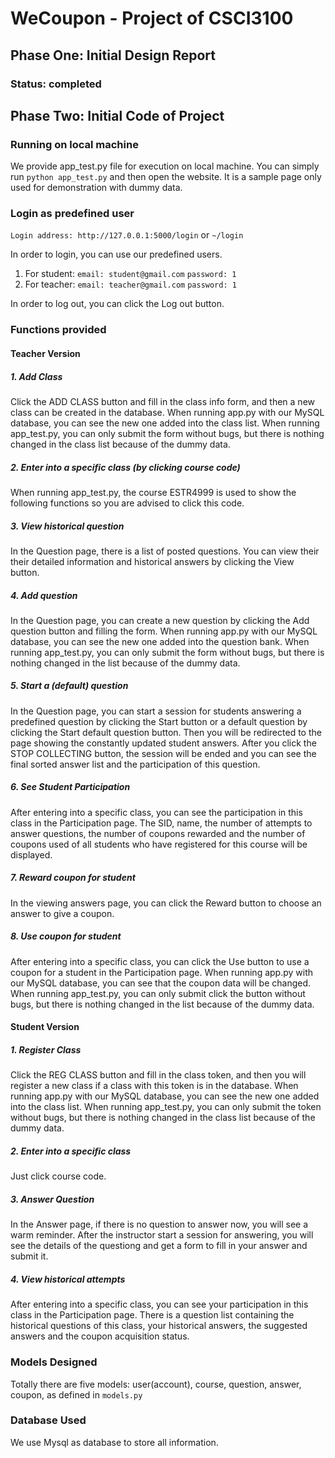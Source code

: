 # WeCoupon - Project of CSCI3100

## Phase One: Initial Design Report
### Status: completed

## Phase Two: Initial Code of Project
### Running on local machine
We provide app_test.py file for execution on local machine.
You can simply run `python app_test.py` and then open the website.
It is a sample page only used for demonstration with dummy data.

### Login as predefined user
`Login address: http://127.0.0.1:5000/login` or `~/login` 

In order to login, you can use our predefined users.

1. For student:
   ```email: student@gmail.com```
   ```password: 1```
2. For teacher:
   ```email: teacher@gmail.com```
   ```password: 1```

In order to log out, you can click the Log out button.
   
### Functions provided
#### Teacher Version 
##### 1. Add Class
Click the ADD CLASS button and fill in the class info form, and then a new class can be created in the database. When running app.py with our MySQL database, you can see the new one added into the class list. When running app_test.py, you can only submit the form without bugs, but there is nothing changed in the class list because of the dummy data.
##### 2. Enter into a specific class (by clicking course code)
When running app_test.py, the course ESTR4999 is used to show the following functions so you are advised to click this code.
##### 3. View historical question
In the Question page, there is a list of posted questions. You can view their their detailed information and historical answers by clicking the View button.
##### 4. Add question
In the Question page, you can create a new question by clicking the Add question button and filling the form. When running app.py with our MySQL database, you can see the new one added into the question bank. When running app_test.py, you can only submit the form without bugs, but there is nothing changed in the list because of the dummy data.
##### 5. Start a (default) question
In the Question page, you can start a session for students answering a predefined question by clicking the Start button or a default question by clicking the Start default question button. Then you will be redirected to the page showing the constantly updated student answers. After you click the STOP COLLECTING button, the session will be ended and you can see the final sorted answer list and the participation of this question.
##### 6. See Student Participation
After entering into a specific class, you can see the participation in this class in the Participation page. The SID, name, the number of attempts to answer questions, the number of coupons rewarded and the number of coupons used of all students who have registered for this course will be displayed.
##### 7. Reward coupon for student
In the viewing answers page, you can click the Reward button to choose an answer to give a coupon.
##### 8. Use coupon for student
After entering into a specific class, you can click the Use button to use a coupon for a student in the Participation page. When running app.py with our MySQL database, you can see that the coupon data will be changed. When running app_test.py, you can only submit click the button without bugs, but there is nothing changed in the list because of the dummy data.

#### Student Version
##### 1. Register Class
Click the REG CLASS button and fill in the class token, and then you will register a new class if a class with this token is in the database. When running app.py with our MySQL database, you can see the new one added into the class list. When running app_test.py, you can only submit the token without bugs, but there is nothing changed in the class list because of the dummy data.
##### 2. Enter into a specific class
Just click course code.
##### 3. Answer Question
In the Answer page, if there is no question to answer now, you will see a warm reminder. After the instructor start a session for answering, you will see the details of the questiong and get a form to fill in your answer and submit it.
##### 4. View historical attempts
After entering into a specific class, you can see your participation in this class in the Participation page. There is a question list containing the historical questions of this class, your historical answers, the suggested answers and the coupon acquisition status. 

### Models Designed
Totally there are five models: user(account), course, question,
answer, coupon, as defined in `models.py`

### Database Used
We use Mysql as database to store all information.
